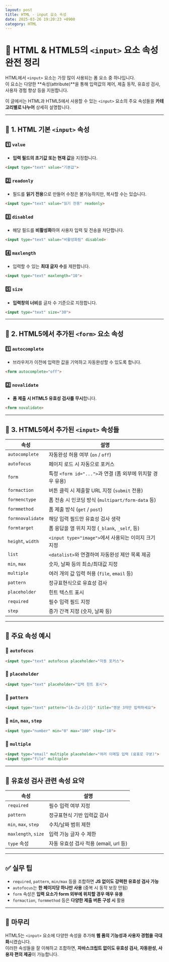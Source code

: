 ```yaml
---
layout: post
title: HTML - input 요소 속성
date: 2025-03-26 19:20:23 +0900
category: HTML
---
```

# 🧾 HTML & HTML5의 `<input>` 요소 속성 완전 정리

HTML에서 `<input>` 요소는 가장 많이 사용되는 폼 요소 중 하나입니다.  
이 요소는 다양한 **속성(attribute)**을 통해 입력값의 제어, 제출 동작, 유효성 검사, 사용자 경험 향상 등을 지원합니다.

이 글에서는 HTML과 HTML5에서 사용할 수 있는 `<input>` 요소의 주요 속성들을 **카테고리별로 나누어** 상세히 설명합니다.

---

## 📌 1. HTML 기본 `<input>` 속성

### 1️⃣ `value`
- **입력 필드의 초기값 또는 현재 값**을 지정합니다.
```html
<input type="text" value="기본값">
```

### 2️⃣ `readonly`
- 필드를 **읽기 전용**으로 만들어 수정은 불가능하지만, 복사할 수는 있습니다.
```html
<input type="text" value="읽기 전용" readonly>
```

### 3️⃣ `disabled`
- 해당 필드를 **비활성화**하여 사용자 입력 및 전송을 차단합니다.
```html
<input type="text" value="비활성화됨" disabled>
```

### 4️⃣ `maxlength`
- 입력할 수 있는 **최대 글자 수**를 제한합니다.
```html
<input type="text" maxlength="10">
```

### 5️⃣ `size`
- **입력창의 너비**를 글자 수 기준으로 지정합니다.
```html
<input type="text" size="30">
```

---

## 🧩 2. HTML5에서 추가된 `<form>` 요소 속성

### 1️⃣ `autocomplete`
- 브라우저가 이전에 입력한 값을 기억하고 자동완성할 수 있도록 합니다.
```html
<form autocomplete="off">
```

### 2️⃣ `novalidate`
- **폼 제출 시 HTML5 유효성 검사를 무시**합니다.
```html
<form novalidate>
```

---

## 🚀 3. HTML5에서 추가된 `<input>` 속성들

| 속성 | 설명 |
|------|------|
| `autocomplete` | 자동완성 허용 여부 (`on` / `off`) |
| `autofocus` | 페이지 로드 시 자동으로 포커스 |
| `form` | 특정 `<form id="...">`과 연결 (폼 외부에 위치할 경우 유용) |
| `formaction` | 버튼 클릭 시 제출할 URL 지정 (`submit` 전용) |
| `formenctype` | 폼 전송 시 인코딩 방식 (`multipart/form-data` 등) |
| `formmethod` | 폼 제출 방식 (`get` / `post`) |
| `formnovalidate` | 해당 입력 필드만 유효성 검사 생략 |
| `formtarget` | 폼 응답을 열 위치 지정 (`_blank`, `_self`, 등) |
| `height`, `width` | `<input type="image">`에서 사용되는 이미지 크기 지정 |
| `list` | `<datalist>`와 연결하여 자동완성 제안 목록 제공 |
| `min`, `max` | 숫자, 날짜 등의 최소/최대값 지정 |
| `multiple` | 여러 개의 값 입력 허용 (`file`, `email` 등) |
| `pattern` | 정규표현식으로 유효성 검사 |
| `placeholder` | 힌트 텍스트 표시 |
| `required` | 필수 입력 필드 지정 |
| `step` | 증가 간격 지정 (숫자, 날짜 등) |

---

## 📌 주요 속성 예시

### 🔹 `autofocus`

```html
<input type="text" autofocus placeholder="자동 포커스">
```

### 🔹 `placeholder`

```html
<input type="text" placeholder="입력 힌트 표시">
```

### 🔹 `pattern`

```html
<input type="text" pattern="[A-Za-z]{3}" title="영문 3자만 입력하세요">
```

### 🔹 `min`, `max`, `step`

```html
<input type="number" min="0" max="100" step="10">
```

### 🔹 `multiple`

```html
<input type="email" multiple placeholder="여러 이메일 입력 (쉼표로 구분)">
<input type="file" multiple>
```

---

## 🧠 유효성 검사 관련 속성 요약

| 속성 | 설명 |
|------|------|
| `required` | 필수 입력 여부 지정 |
| `pattern` | 정규표현식 기반 입력값 검사 |
| `min`, `max`, `step` | 수치/날짜 범위 제한 |
| `maxlength`, `size` | 입력 가능 글자 수 제한 |
| `type` 속성 | 자동 유효성 검사 적용 (email, url 등) |

---

## ✅ 실무 팁

- `required`, `pattern`, `min/max` 등을 조합하면 **JS 없이도 강력한 유효성 검사 가능**
- `autofocus`는 **한 페이지당 하나만 사용** (중복 시 동작 보장 안됨)
- `form` 속성은 **입력 요소가 form 외부에 위치할 경우 매우 유용**
- `formaction`, `formmethod` 등은 **다양한 제출 버튼 구성 시** 활용

---

## 🧾 마무리

HTML5는 `<input>` 요소에 다양한 속성을 추가해 **웹 폼의 기능성과 사용자 경험을 극대화**시켰습니다.  
이러한 속성들을 잘 이해하고 조합하면, **자바스크립트 없이도 유효성 검사, 자동완성, 사용자 편의 제공**이 가능합니다.
